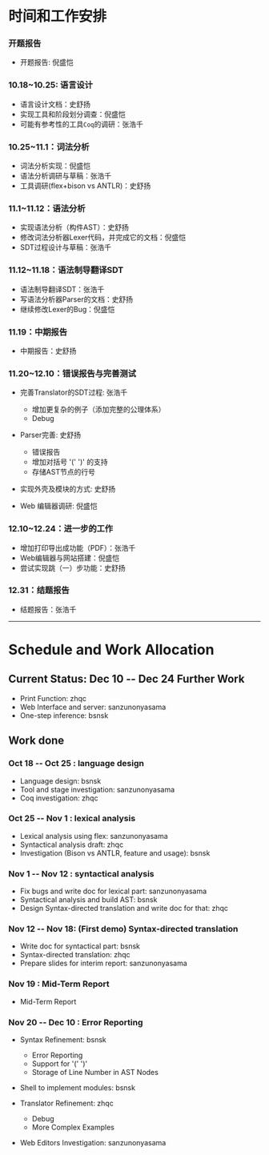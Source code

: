 # 时间和工作安排

### 开题报告
- 开题报告: 倪盛恺

### 10.18~10.25: 语言设计

- 语言设计文档：史舒扬
- 实现工具和阶段划分调查：倪盛恺
- 可能有参考性的工具`Coq`的调研：张浩千

### 10.25~11.1：词法分析
- 词法分析实现：倪盛恺
- 语法分析调研与草稿：张浩千
- 工具调研(flex+bison vs ANTLR)：史舒扬


### 11.1~11.12：语法分析
- 实现语法分析（构件AST）：史舒扬
- 修改词法分析器Lexer代码，并完成它的文档：倪盛恺
- SDT过程设计与草稿：张浩千


### 11.12~11.18：语法制导翻译SDT
- 语法制导翻译SDT：张浩千
- 写语法分析器Parser的文档：史舒扬
- 继续修改Lexer的Bug：倪盛恺

### 11.19：中期报告
- 中期报告：史舒扬

### 11.20~12.10：错误报告与完善测试

- 完善Translator的SDT过程: 张浩千
	- 增加更复杂的例子（添加完整的公理体系）
	- Debug
	
- Parser完善: 史舒扬
	- 错误报告
	- 增加对括号 '(' ')' 的支持
	- 存储AST节点的行号

- 实现外壳及模块的方式: 史舒扬


- Web 编辑器调研: 倪盛恺


### 12.10~12.24：进一步的工作

- 增加打印导出成功能（PDF）：张浩千
- Web编辑器与网站搭建：倪盛恺
- 尝试实现跳（一）步功能：史舒扬

### 12.31：结题报告
- 结题报告：张浩千

***

# Schedule and Work Allocation

## Current Status: Dec 10 -- Dec 24 Further Work

- Print Function: zhqc
- Web Interface and server: sanzunonyasama
- One-step inference: bsnsk

## Work done


### Oct 18 -- Oct 25 : language design

- Language design: bsnsk
- Tool and stage investigation: sanzunonyasama
- Coq investigation: zhqc

### Oct 25 -- Nov 1 : lexical analysis

- Lexical analysis using flex: sanzunonyasama
- Syntactical analysis draft: zhqc
- Investigation (Bison vs ANTLR, feature and usage): bsnsk

### Nov 1 -- Nov 12 : syntactical analysis

- Fix bugs and write doc for lexical part: sanzunonyasama
- Syntactical analysis and build AST: bsnsk
- Design Syntax-directed translation and write doc for that: zhqc

### Nov 12 -- Nov 18: (First demo) Syntax-directed translation

- Write doc for syntactical part: bsnsk
- Syntax-directed translation: zhqc
- Prepare slides for interim report: sanzunonyasama

### Nov 19 : Mid-Term Report
- Mid-Term Report


### Nov 20  -- Dec 10 : Error Reporting

- Syntax Refinement: bsnsk
	- Error Reporting
	- Support for '(' ')'
	- Storage of Line Number in AST Nodes

- Shell to implement modules: bsnsk

- Translator Refinement: zhqc
	- Debug
	- More Complex Examples

- Web Editors Investigation: sanzunonyasama

